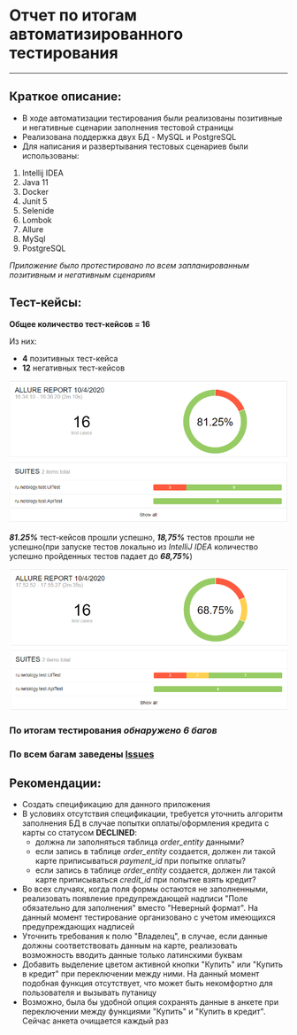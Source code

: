 # **Отчет по итогам автоматизированного тестирования**
----
## **Краткое описание:**
- В ходе автоматизации тестирования были реализованы позитивные и негативные сценарии заполнения тестовой страницы
- Реализована поддержка двух БД - MySQL и PostgreSQL
- Для написания и развертывания тестовых сценариев были использованы:
1. Intellij IDEA
1. Java 11
1. Docker
1. Junit 5
1. Selenide
1. Lombok
1. Allure
1. MySql
1. PostgreSQL

*Приложение было протестировано по всем запланированным позитивным и негативным сценариям*

## **Тест-кейсы:**

**Общее количество тест-кейсов = 16**

Из них:
- **4** позитивных тест-кейса
- **12** негативных тест-кейсов

![Screenshot1](https://github.com/mind-controled/QA-Diplom/blob/master/docs/screenshots/Allure%20Report.png?raw=true)

***81.25%*** тест-кейсов прошли успешно, ***18,75%*** тестов прошли не успешно(при запуске тестов локально из *IntelliJ IDEA* количество успешно пройденных тестов падает до ***68,75%***)

![Screenshot2](https://github.com/mind-controled/QA-Diplom/blob/master/docs/screenshots/Allure%20Report%20IntelJIDEA.png?raw=true)

### По итогам тестирования ***обнаружено 6 багов***

### По всем багам заведены [Issues](https://github.com/mind-controled/QA-Diplom/issues)


## **Рекомендации:**

* Создать спецификацию для данного приложения
* В условиях отсутствия спецификации, требуется уточнить алгоритм заполнения БД в случае попытки оплаты/оформления кредита с карты со статусом **DECLINED**:
     * должна ли заполняться таблица *order_entity* данными?
     * если запись в таблице *order_entity* создается, должен ли такой карте приписываться *payment_id* при попытке оплаты?
     * если запись в таблице *order_entity* создается, должен ли такой карте приписываться *credit_id* при попытке взять кредит?
* Во всех случаях, когда поля формы остаются не заполненными, реализовать появление предупреждающей надписи "Поле обязательно для заполнения" вместо "Неверный формат". На данный момент тестирование организовано с учетом имеющихся предупреждающих надписей
* Уточнить требования к полю "Владелец", в случае, если данные должны соответствовать данным на карте, реализовать возможность вводить данные только латинскими буквам
* Добавить выделение цветом активной кнопки "Купить" или "Купить в кредит" при переключении между ними. На данный момент подобная функция отсутствует, что может быть некомфортно для пользователя и вызывать путаницу
* Возможно, была бы удобной опция сохранять данные в анкете при переключении между функциями "Купить" и "Купить в кредит". Сейчас анкета очищается каждый раз